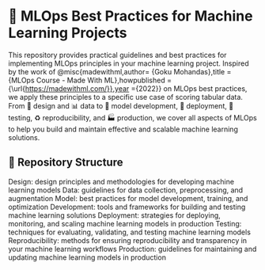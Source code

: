 # 🚀 MLOps Best Practices for Machine Learning Projects

This repository provides practical guidelines and best practices for implementing MLOps principles in your machine learning project. Inspired by the work of @misc{madewithml,author= {Goku Mohandas},title = {MLOps Course - Made With ML},howpublished = {\url{https://madewithml.com/}},year ={2022}} on MLOps best practices, we apply these principles to a specific use case of scoring tabular data. From 🎨 design and 📊 data to 🤖 model development, 🚀 deployment, 🧪 testing, ♻️ reproducibility, and 🏭 production, we cover all aspects of MLOps to help you build and maintain effective and scalable machine learning solutions.

## 📁 Repository Structure

Design: design principles and methodologies for developing machine learning models
Data: guidelines for data collection, preprocessing, and augmentation
Model: best practices for model development, training, and optimization
Development: tools and frameworks for building and testing machine learning solutions
Deployment: strategies for deploying, monitoring, and scaling machine learning models in production
Testing: techniques for evaluating, validating, and testing machine learning models
Reproducibility: methods for ensuring reproducibility and transparency in your machine learning workflows
Production: guidelines for maintaining and updating machine learning models in production

